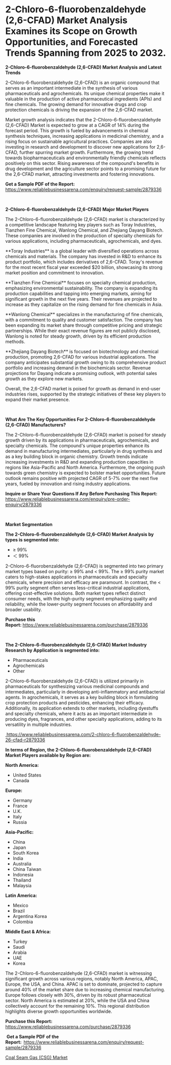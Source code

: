 <p><h1>2-Chloro-6-fluorobenzaldehyde (2,6-CFAD) Market Analysis Examines its Scope on Growth Opportunities, and Forecasted Trends Spanning from 2025 to 2032.</h1></p><p><strong>2-Chloro-6-fluorobenzaldehyde (2,6-CFAD) Market Analysis and Latest Trends</strong></p>
<p><p>2-Chloro-6-fluorobenzaldehyde (2,6-CFAD) is an organic compound that serves as an important intermediate in the synthesis of various pharmaceuticals and agrochemicals. Its unique chemical properties make it valuable in the production of active pharmaceutical ingredients (APIs) and fine chemicals. The growing demand for innovative drugs and crop protection chemicals is driving the expansion of the 2,6-CFAD market.</p><p>Market growth analysis indicates that the 2-Chloro-6-fluorobenzaldehyde (2,6-CFAD) Market is expected to grow at a CAGR of 14% during the forecast period. This growth is fueled by advancements in chemical synthesis techniques, increasing applications in medicinal chemistry, and a rising focus on sustainable agricultural practices. Companies are also investing in research and development to discover new applications for 2,6-CFAD, further spurring market growth. Furthermore, the growing trend towards biopharmaceuticals and environmentally friendly chemicals reflects positively on this sector. Rising awareness of the compound's benefits in drug development and the agriculture sector points to a promising future for the 2,6-CFAD market, attracting investments and fostering innovations.</p></p>
<p><strong>Get a Sample PDF of the Report:&nbsp;</strong> <a href="https://www.reliablebusinessarena.com/enquiry/request-sample/2879336?utm_campaign=2475&utm_medium=2&utm_source=Github&utm_content=ia&utm_term=12032025&utm_id=2-chloro-6-fluorobenzaldehyde-26-cfad">https://www.reliablebusinessarena.com/enquiry/request-sample/2879336</a></p>
<p>&nbsp;</p>
<p><strong>2-Chloro-6-fluorobenzaldehyde (2,6-CFAD) Major Market Players</strong></p>
<p><p>The 2-Chloro-6-fluorobenzaldehyde (2,6-CFAD) market is characterized by a competitive landscape featuring key players such as Toray Industries, Tianzhen Fine Chemical, Wanlong Chemical, and Zhejiang Dayang Biotech. These companies are involved in the production of specialty chemicals for various applications, including pharmaceuticals, agrochemicals, and dyes.</p><p>**Toray Industries** is a global leader with diversified operations across chemicals and materials. The company has invested in R&D to enhance its product portfolio, which includes derivatives of 2,6-CFAD. Toray's revenue for the most recent fiscal year exceeded $20 billion, showcasing its strong market position and commitment to innovation.</p><p>**Tianzhen Fine Chemical** focuses on specialty chemical production, emphasizing environmental sustainability. The company is expanding its production capabilities and tapping into emerging markets, aiming for significant growth in the next five years. Their revenues are projected to increase as they capitalize on the rising demand for fine chemicals in Asia.</p><p>**Wanlong Chemical** specializes in the manufacturing of fine chemicals, with a commitment to quality and customer satisfaction. The company has been expanding its market share through competitive pricing and strategic partnerships. While their exact revenue figures are not publicly disclosed, Wanlong is noted for steady growth, driven by its efficient production methods.</p><p>**Zhejiang Dayang Biotech** is focused on biotechnology and chemical production, promoting 2,6-CFAD for various industrial applications. The company anticipates substantial growth owing to its comprehensive product portfolio and increasing demand in the biochemicals sector. Revenue projections for Dayang indicate a promising outlook, with potential sales growth as they explore new markets.</p><p>Overall, the 2,6-CFAD market is poised for growth as demand in end-user industries rises, supported by the strategic initiatives of these key players to expand their market presence.</p></p>
<p>&nbsp;</p>
<p><strong>What Are The Key Opportunities For 2-Chloro-6-fluorobenzaldehyde (2,6-CFAD) Manufacturers?</strong></p>
<p><p>The 2-Chloro-6-fluorobenzaldehyde (2,6-CFAD) market is poised for steady growth driven by its applications in pharmaceuticals, agrochemicals, and specialty chemicals. The compound's unique properties enhance its demand in manufacturing intermediates, particularly in drug synthesis and as a key building block in organic chemistry. Growth trends indicate increasing investments in R&D and expanding production capacities in regions like Asia-Pacific and North America. Furthermore, the ongoing push towards green chemistry is expected to bolster market opportunities. Future outlook remains positive with projected CAGR of 5-7% over the next five years, fueled by innovation and rising industry applications.</p></p>
<p><strong>Inquire or Share Your Questions If Any Before Purchasing This Report:</strong> <a href="https://www.reliablebusinessarena.com/enquiry/pre-order-enquiry/2879336?utm_campaign=2475&utm_medium=2&utm_source=Github&utm_content=ia&utm_term=12032025&utm_id=2-chloro-6-fluorobenzaldehyde-26-cfad">https://www.reliablebusinessarena.com/enquiry/pre-order-enquiry/2879336</a></p>
<p>&nbsp;</p>
<p><strong>Market Segmentation</strong></p>
<p><strong>The 2-Chloro-6-fluorobenzaldehyde (2,6-CFAD) Market Analysis by types is segmented into:</strong></p>
<p><ul><li>≥ 99%</li><li>＜ 99%</li></ul></p>
<p><p>2-Chloro-6-fluorobenzaldehyde (2,6-CFAD) is segmented into two primary market types based on purity: ≥ 99% and < 99%. The ≥ 99% purity market caters to high-stakes applications in pharmaceuticals and specialty chemicals, where precision and efficacy are paramount. In contrast, the < 99% purity segment often serves less-critical industrial applications, offering cost-effective solutions. Both market types reflect distinct consumer needs, with the high-purity segment emphasizing quality and reliability, while the lower-purity segment focuses on affordability and broader usability.</p></p>
<p><strong>Purchase this Report:&nbsp;</strong><a href="https://www.reliablebusinessarena.com/purchase/2879336?utm_campaign=2475&utm_medium=2&utm_source=Github&utm_content=ia&utm_term=12032025&utm_id=2-chloro-6-fluorobenzaldehyde-26-cfad">https://www.reliablebusinessarena.com/purchase/2879336</a></p>
<p>&nbsp;</p>
<p><strong>The 2-Chloro-6-fluorobenzaldehyde (2,6-CFAD) Market Industry Research by Application is segmented into:</strong></p>
<p><ul><li>Pharmaceuticals</li><li>Agrochemicals</li><li>Other</li></ul></p>
<p><p>2-Chloro-6-fluorobenzaldehyde (2,6-CFAD) is utilized primarily in pharmaceuticals for synthesizing various medicinal compounds and intermediates, particularly in developing anti-inflammatory and antibacterial agents. In agrochemicals, it serves as a key building block in formulating crop protection products and pesticides, enhancing their efficacy. Additionally, its application extends to other markets, including dyestuffs and specialty chemicals, where it acts as an important intermediate in producing dyes, fragrances, and other specialty applications, adding to its versatility in multiple industries.</p></p>
<p><a href="https://www.reliablebusinessarena.com/2-chloro-6-fluorobenzaldehyde-26-cfad-r2879336?utm_campaign=2475&utm_medium=2&utm_source=Github&utm_content=ia&utm_term=12032025&utm_id=2-chloro-6-fluorobenzaldehyde-26-cfad">&nbsp;https://www.reliablebusinessarena.com/2-chloro-6-fluorobenzaldehyde-26-cfad-r2879336</a></p>
<p><strong>In terms of Region, the 2-Chloro-6-fluorobenzaldehyde (2,6-CFAD) Market Players available by Region are:</strong></p>
<p>
    <p> <strong> North America: </strong>
        <ul>
            <li>United States</li>
            <li>Canada</li>
        </ul>
        </p> 
    <p> <strong> Europe: </strong>
        <ul>
            <li>Germany</li>
            <li>France</li>
            <li>U.K.</li>
            <li>Italy</li>
            <li>Russia</li>
        </ul>
        </p> 
    <p> <strong> Asia-Pacific: </strong>
        <ul>
            <li>China</li>
            <li>Japan</li>
            <li>South Korea</li>
            <li>India</li>
            <li>Australia</li>
            <li>China Taiwan</li>
            <li>Indonesia</li>
            <li>Thailand</li>
            <li>Malaysia</li>
        </ul>
        </p> 
    <p> <strong> Latin America: </strong>
        <ul>
            <li>Mexico</li>
            <li>Brazil</li>
            <li>Argentina Korea</li>
            <li>Colombia</li>
        </ul>
        </p> 
    <p> <strong> Middle East & Africa: </strong>
        <ul>
            <li>Turkey</li>
            <li>Saudi</li>
            <li>Arabia</li>
            <li>UAE</li>
            <li>Korea</li>
        </ul>
    </p>
    </p>
<p><p>The 2-Chloro-6-fluorobenzaldehyde (2,6-CFAD) market is witnessing significant growth across various regions, notably North America, APAC, Europe, the USA, and China. APAC is set to dominate, projected to capture around 40% of the market share due to increasing chemical manufacturing. Europe follows closely with 30%, driven by its robust pharmaceutical sector. North America is estimated at 20%, while the USA and China collectively account for the remaining 10%. This regional distribution highlights diverse growth opportunities worldwide.</p></p>
<p><strong>Purchase this Report: </strong><a href="https://www.reliablebusinessarena.com/purchase/2879336?utm_campaign=2475&utm_medium=2&utm_source=Github&utm_content=ia&utm_term=12032025&utm_id=2-chloro-6-fluorobenzaldehyde-26-cfad">https://www.reliablebusinessarena.com/purchase/2879336</a></p>
<p>&nbsp;<strong>Get a Sample PDF of the Report:&nbsp;&nbsp;</strong><a href="https://www.reliablebusinessarena.com/enquiry/request-sample/2879336?utm_campaign=2475&utm_medium=2&utm_source=Github&utm_content=ia&utm_term=12032025&utm_id=2-chloro-6-fluorobenzaldehyde-26-cfad">https://www.reliablebusinessarena.com/enquiry/request-sample/2879336</a></p>
<p><strong></strong></p>
<p><p><a href="https://github.com/shondapmbau/Market-Research-Report-List-1/blob/main/coal-seam-gas-csg-market.md?utm_campaign=2475&utm_medium=2&utm_source=Github&utm_content=ia&utm_term=12032025&utm_id=2-chloro-6-fluorobenzaldehyde-26-cfad">Coal Seam Gas (CSG) Market</a></p></p>
